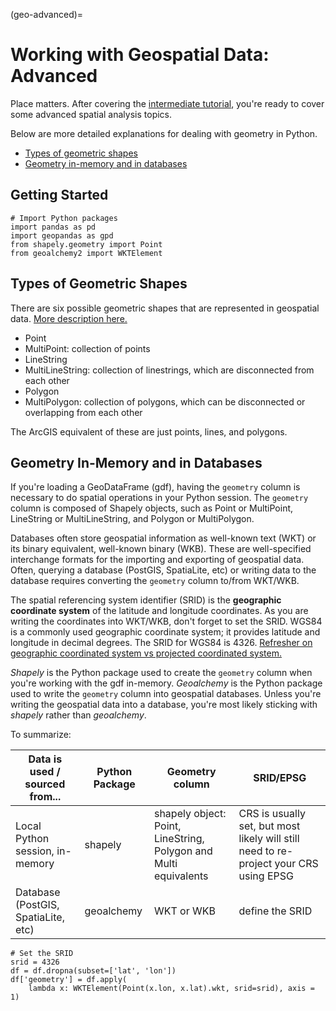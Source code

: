 (geo-advanced)=
# Working with Geospatial Data: Advanced

Place matters. After covering the [intermediate tutorial](./spatial-analysis-intermediate.md), you're ready to cover some advanced spatial analysis topics.

Below are more detailed explanations for dealing with geometry in Python.
* [Types of geometric shapes](#types-of-geometric-shapes)
* [Geometry in-memory and in databases](#geometry-in-memory-and-in-databases)


## Getting Started

```
# Import Python packages
import pandas as pd
import geopandas as gpd
from shapely.geometry import Point
from geoalchemy2 import WKTElement
```

## Types of Geometric Shapes
There are six possible geometric shapes that are represented in geospatial data. [More description here.](http://postgis.net/workshops/postgis-intro/geometries.html#representing-real-world-objects)
* Point
* MultiPoint: collection of points
* LineString
* MultiLineString: collection of linestrings, which are disconnected from each other
* Polygon
* MultiPolygon: collection of polygons, which can be disconnected or overlapping from each other

The ArcGIS equivalent of these are just points, lines, and polygons.


## Geometry In-Memory and in Databases
If you're loading a GeoDataFrame (gdf), having the `geometry` column is necessary to do spatial operations in your Python session. The `geometry` column is composed of Shapely objects, such as Point or MultiPoint, LineString or MultiLineString, and Polygon or MultiPolygon.

Databases often store geospatial information as well-known text (WKT) or its binary equivalent, well-known binary (WKB). These are well-specified interchange formats for the importing and exporting of geospatial data. Often, querying a database (PostGIS, SpatiaLite, etc) or writing data to the database requires converting the `geometry` column to/from WKT/WKB.

The spatial referencing system identifier (SRID) is the **geographic coordinate system** of the latitude and longitude coordinates. As you are writing the coordinates into WKT/WKB, don't forget to set the SRID. WGS84 is a commonly used geographic coordinate system; it provides latitude and longitude in decimal degrees. The SRID for WGS84 is 4326. [Refresher on geographic coordinated system vs projected coordinated system.](./spatial-analysis-basics.md)

*Shapely* is the Python package used to create the `geometry` column when you're working with the gdf in-memory. *Geoalchemy* is the Python package used to write the `geometry` column into geospatial databases. Unless you're writing the geospatial data into a database, you're most likely sticking with *shapely* rather than *geoalchemy*.

To summarize:

| Data is used / sourced from... | Python Package | Geometry column | SRID/EPSG
| ---| ---- | --- | --- |
| Local Python session, in-memory | shapely | shapely object: Point, LineString, Polygon and Multi equivalents | CRS is usually set, but most likely will still need to re-project your CRS using EPSG
| Database (PostGIS, SpatiaLite, etc) | geoalchemy | WKT or WKB | define the SRID

```
# Set the SRID
srid = 4326
df = df.dropna(subset=['lat', 'lon'])
df['geometry'] = df.apply(
    lambda x: WKTElement(Point(x.lon, x.lat).wkt, srid=srid), axis = 1)
```

<br>
